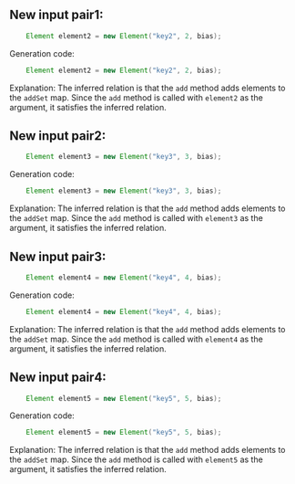 ## New input pair1:
```java
    Element element2 = new Element("key2", 2, bias);
```
Generation code:
```java
    Element element2 = new Element("key2", 2, bias);
```
Explanation: The inferred relation is that the `add` method adds elements to the `addSet` map. Since the `add` method is called with `element2` as the argument, it satisfies the inferred relation.

## New input pair2:
```java
    Element element3 = new Element("key3", 3, bias);
```
Generation code:
```java
    Element element3 = new Element("key3", 3, bias);
```
Explanation: The inferred relation is that the `add` method adds elements to the `addSet` map. Since the `add` method is called with `element3` as the argument, it satisfies the inferred relation.

## New input pair3:
```java
    Element element4 = new Element("key4", 4, bias);
```
Generation code:
```java
    Element element4 = new Element("key4", 4, bias);
```
Explanation: The inferred relation is that the `add` method adds elements to the `addSet` map. Since the `add` method is called with `element4` as the argument, it satisfies the inferred relation.

## New input pair4:
```java
    Element element5 = new Element("key5", 5, bias);
```
Generation code:
```java
    Element element5 = new Element("key5", 5, bias);
```
Explanation: The inferred relation is that the `add` method adds elements to the `addSet` map. Since the `add` method is called with `element5` as the argument, it satisfies the inferred relation.
